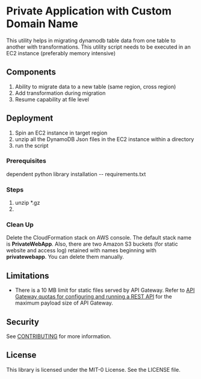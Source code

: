 # Private Application with Custom Domain Name

This utility helps in migrating dynamodb table data from one table to another with transformations. This utility script needs to be executed in an EC2 instance (preferably memory intensive)

## Components
1. Ability to migrate data to a new table (same region, cross region)
2. Add transformation during migration
3. Resume capability at file level

## Deployment
1. Spin an EC2 instance in target region
2. unzip all the DynamoDB Json files in the EC2 instance within a directory
3. run the script

### Prerequisites

dependent python library installation -- requirements.txt

### Steps
1. unzip *.gz
2. 


### Clean Up

Delete the CloudFormation stack on AWS console. The default stack name is **PrivateWebApp**. Also, there are two Amazon S3 buckets (for static website and access log) retained with names beginning with **privatewebapp**. You can delete them manually.

## Limitations

- There is a 10 MB limit for static files served by API Gateway. Refer to [API Gateway quotas for configuring and running a REST API](https://docs.aws.amazon.com/apigateway/latest/developerguide/limits.html#api-gateway-execution-service-limits-table) for the maximum payload size of API Gateway.

## Security

See [CONTRIBUTING](CONTRIBUTING.md#security-issue-notifications) for more information.

## License

This library is licensed under the MIT-0 License. See the LICENSE file.
